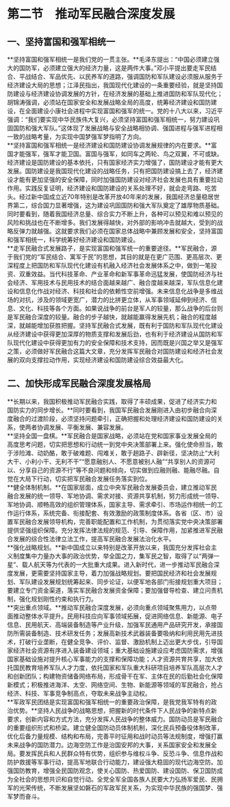 # 第二节　推动军民融合深度发展

## 一、坚持富国和强军相统一

**坚持富国和强军相统一是我们党的一贯主张。**毛泽东提出：“中国必须建立强大的国防军，必须建立强大的经济力量，这是两件大事。”邓小平提出要走军民结合、平战结合、军品优先、以民养军的道路，强调国防和军队建设必须服从服务于经济建设大局的思想；江泽民指出，我国现代化建设的一条重要经验，就是坚持国防建设与经济建设协调发展的方针，在经济发展的基础上推进国防和军队现代化；胡锦涛强调，必须站在国家安全和发展战略全局的高度，统筹经济建设和国防建设，在全面建设小康社会进程中实现富国和强军的统一。党的十八大以来，习近平强调：“我们要实现中华民族伟大复兴，必须坚持富国和强军相统一，努力建设巩固国防和强大军队。”这体现了发展战略与安全战略相协调、强国进程与强军进程相一致的战略考量，为实现中国梦强军梦指明了方向。  
**坚持富国和强军相统一是经济建设和国防建设协调发展规律的内在要求。**富国才能强军，强军才能卫国。富国与强军，如同车之两轮、鸟之双翼，不可或缺。经济建设是国防建设的基本依托，只有国家经济实力增强了，国防建设才能有更大发展。国防建设是我国现代化建设的战略任务，只有把国防建设搞上去了，经济建设才能有更加坚强的安全保障，同时加强国防建设对经济社会发展也具有重要拉动作用。实践反复证明，经济建设和国防建设的关系处理不好，就会走弯路、吃苦头。经过新中国成立近70年特别是改革开放40年来的发展，我国经济总量稳居世界第二，综合国力显著增强，这为建设巩固国防和强大军队奠定了雄厚物质基础。同时要看到，随着我国经济总量、综合实力不断上升，各种可以预见和难以预见的风险和挑战也在不断增多。我们发展得越快，对外部的影响冲击就越大，受到的战略反弹力就越强。这就要求我们必须在国家总体战略中兼顾发展和安全，坚持富国和强军相统一，科学统筹好经济建设和国防建设。  
**走军民融合式发展路子，是实现富国和强军统一的重要途径。**军民融合，源于我们党的“军民结合、寓军于民”的思想，其目的就是在更广范围、更高层次、更深程度上把国防和军队现代化建设有机融入经济社会发展体系之中，做到一笔投资、双重效益。当代科技革命、产业革命和新军事革命迅猛发展，使国防经济与社会经济、军用技术与民用技术的结合面越来越广、融合度越来越深，军队信息化建设和信息化作战对经济、科技和社会的依赖性空前增强。未来信息化战争是多维战场的对抗，涉及的领域更宽广，潜力的比拼更立体，从军事领域延伸到经济、信息、文化、科技等各个方面。如果说战争的前台是军人的较量，那么战争的后台则是军民融合深度的较量。融合的步子越快，就越能赢得发展先机；融合的程度越深，就越能增加获胜把握。坚持军民融合式发展，既有利于国防和军队现代化建设从经济建设中获得更加深厚的物质支撑和发展后劲，也有利于经济建设从国防和军队现代化建设中获得更加有力的安全保障和技术支持，因而既是兴国之举又是强军之策，必须做好军民融合这篇大文章，充分发挥军民融合对国防建设和经济社会发展的双向支撑拉动作用，实现经济建设和国防建设综合效益最大化。  

## 二、加快形成军民融合深度发展格局

**长期以来，我国积极推动军民融合实践，取得了丰硕成果，促进了经济实力和国防实力的同步增长。**同时要看到，我国军民融合发展刚进入由初步融合向深度融合的过渡阶段，必须坚持问题牵引，正确把握和处理经济建设和国防建设的关系，使两者协调发展、平衡发展、兼容发展。  
**坚持全国一盘棋。**军民融合是国家战略，必须站在党和国家事业发展全局的高度思考问题，切实把思想和行动统一到党中央决策部署上来。强化使命担当，敢于涉险滩、动奶酪，敢于破难题、闯难关，敢于趟路子、辟新径，坚决防止“大利大干、小利小干、无利不干”“愿意融别人、不愿意被别人融”“共享别人的资源可以、分享自己的资源不行”等不良问题和倾向，切实做到应融则融、能融尽融。自觉在大局下行动，切实把军民融合发展任务落实到位。  
**健全体制机制。**在国家层面，成立中央军民融合发展委员会，建立推动军民融合发展的统一领导、军地协调、需求对接、资源共享机制，努力形成统一领导、军地协调、顺畅高效的组织管理体系，国家主导、需求牵引、市场运作相统一的工作运行体系，系统完备、衔接配套、有效激励的政策制度体系。各省（区、市）设置军民融合发展领导机构，完善职能配置和工作机制，为贯彻落实党中央决策部署提供坚强组织保障。充分发挥法律法规的规范、引导、保障作用，加紧推进军民融合发展的综合性法律立法工作，提高军民融合发展法治化水平。  
**强化战略规划。**新中国成立以来特别是改革开放以来，我国充分发挥社会主义制度集中力量办大事的政治优势，举全国之力，集军民之智，取得了以“两弹一星”、载人航天等为代表的一大批重大成果。进入新时代，进一步推动军民融合深度发展，更需要坚持国家主导，着力加强战略规划。要把国民经济和社会发展规划、军队建设发展规划统筹起来、同步论证，以便军地各部门衔接规划重大项目；要建立专门资金渠道，落实军民融合发展资金保障；要加强督导检查、建立问责机制，强化规划刚性约束和执行力。  
**突出重点领域。**推动军民融合深度发展，必须向重点领域聚焦用力，以点带面推动整体水平提升。民用科技应向军事领域拓展，促进网络信息、新能源、电子信息、民用航天、高端装备制造等产业升级，加强军民通用产品研究开发，承接国防所需装备制造、技术研发任务；发展高新技术武器装备要吸纳和利用民用先进技术，打破行业垄断，在健全竞争、评价、监督、激励机制上迈出更大步伐，引导国家经济社会资源有序进入装备建设领域；重大基础设施建设应考虑国防需求，增强国家基础设施对提升核心军事能力的支撑和保障功能；人才资源共育共享，加大依托国民教育培养军队人才力度，依托国家和军队重大科研项目培养军队高层次人才和创新团队；构建物资储备网络布局，形成骨干在军、主体在民的后勤社会化保障新模式；积极推进海洋、太空、网络空间、生物、新能源等领域的军民融合，抢占经济、科技、军事竞争制高点，夺取未来战争主动权。  
**军政军民团结是实现富国和强军相统一的重要政治保障，是我党我军特有的政治优势。**坚持人民战争的战略思想，把握新的时代条件下人民战争的新特点新要求，创新内容和方式方法，充分发挥人民战争的整体威力。国防动员是军民融合的重要组织形式和桥梁。建立健全国防动员体制机制，深化民兵预备役体制改革，优化后备力量规模、结构和布局，完善平时征用和战时动员等法规制度，增强打赢未来战争的国防潜力。边海空防工作是治国安邦的大事，关系国家安全和发展全局。要发挥民兵和人民群众特有优势，组织参与维权斗争、反恐斗争、信息作战和防护救援等军事行动，提高军地联合行动能力，建设强大稳固的现代边海空防。加强国防教育，增强全民国防观念，使关心国防、热爱国防、建设国防、保卫国防成为全社会的思想共识和自觉行动。全党全军全国各族人民要大力弘扬军爱民、民拥军的光荣传统，不断发展坚如磐石的军政军民关系，为实现中华民族的强国梦、强军梦而奋斗。  

